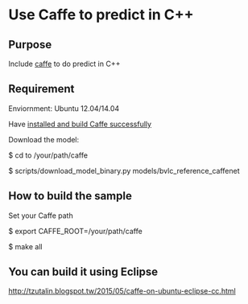  Use Caffe to predict in C++
===============
## Purpose
Include [caffe](https://github.com/BVLC/caffe) to do predict in C++

## Requirement
Enviornment: Ubuntu 12.04/14.04

Have [installed and build Caffe successfully](http://caffe.berkeleyvision.org/installation.html)

Download the model:

$ cd to /your/path/caffe

$ scripts/download_model_binary.py models/bvlc_reference_caffenet

## How to build the sample
Set your Caffe path

$ export CAFFE_ROOT=/your/path/caffe

$ make all

## You can build it using Eclipse
http://tzutalin.blogspot.tw/2015/05/caffe-on-ubuntu-eclipse-cc.html

